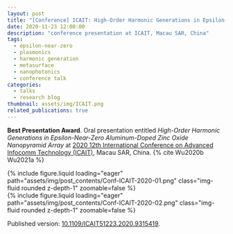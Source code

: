 ```yaml
---
layout: post
title: "[Conference] ICAIT: High-Order Harmonic Generations in Epsilon-Near-Zero Aluminum-Doped Zinc Oxide Nanopyramid Array"
date: 2020-11-23 12:00:00
description: "conference presentation at ICAIT, Macau SAR, China"
tags:
  - epsilon-near-zero
  - plasmonics
  - harmonic generation
  - metasurface
  - nanophotonics
  - conference talk
categories:
  - talks
  - research blog
thumbnail: assets/img/ICAIT.png
related_publications: true
---
```


**Best Presentation Award**. Oral presentation entitled _High-Order Harmonic Generations in Epsilon-Near-Zero Aluminum-Doped Zinc Oxide Nanopyramid Array_ at [2020 12th International Conference on Advanced Infocomm Technology (ICAIT)](https://ieeexplore.ieee.org/xpl/conhome/9315292/proceeding), Macau SAR, China. {% cite Wu2020b Wu2021a %}

<div class="row mt-3">
    <div class="col-8 mt-3 mt-md-0">
        {% include figure.liquid loading="eager" path="assets/img/post_contents/Conf-ICAIT-2020-01.png" class="img-fluid rounded z-depth-1" zoomable=false %}
    </div>
    <div class="col-4 mt-3 mt-md-0">
        {% include figure.liquid loading="eager" path="assets/img/post_contents/Conf-ICAIT-2020-02.png" class="img-fluid rounded z-depth-1" zoomable=false %}
    </div>
</div>

Published version: [10.1109/ICAIT51223.2020.9315419](https://doi.org/10.1109/ICAIT51223.2020.9315419).
